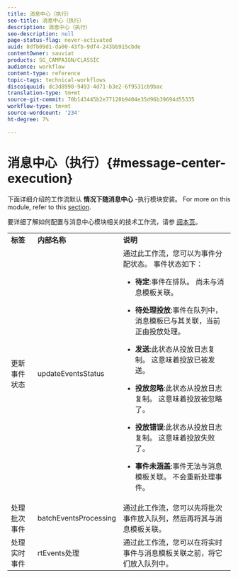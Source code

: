 ```yaml
---
title: 消息中心（执行）
seo-title: 消息中心（执行）
description: 消息中心（执行）
seo-description: null
page-status-flag: never-activated
uuid: 8dfb09d1-da00-43fb-9df4-243bb915cbde
contentOwner: sauviat
products: SG_CAMPAIGN/CLASSIC
audience: workflow
content-type: reference
topic-tags: technical-workflows
discoiquuid: dc3d8998-9493-4d71-b3e2-6f9531cb9bac
translation-type: tm+mt
source-git-commit: 70b143445b2e77128b9404e35d96b39694d55335
workflow-type: tm+mt
source-wordcount: '234'
ht-degree: 7%

---
```



# 消息中心（执行）{#message-center-execution}

下面详细介绍的工作流默认 **情况下随消息中心** -执行模块安装。 For more on this module, refer to this [section](../../message-center/using/about-transactional-messaging.md).

要详细了解如何配置与消息中心模块相关的技术工作流，请参 [阅本页](../../message-center/using/technical-workflows.md)。

<table> 
 <tbody> 
  <tr> 
   <td> <strong>标签</strong><br /> </td> 
   <td> <strong>内部名称</strong><br /> </td> 
   <td> <strong>说明</strong><br /> </td> 
  </tr> 
  <tr> 
   <td> <span class="uicontrol">更新事件状态</span> <br /> </td> 
   <td> <span class="uicontrol">updateEventsStatus</span> <br /> </td> 
   <td> 通过此工作流，您可以为事件分配状态。 事件状态如下：<br /> 
    <ul> 
     <li> <p><strong>待定</strong>:事件在排队。 尚未与消息模板关联。</p> </li> 
     <li> <p><strong>待处理投放</strong>:事件在队列中，消息模板已与其关联，当前正由投放处理。</p> </li> 
     <li> <p><strong>发送</strong>:此状态从投放日志复制。 这意味着投放已被发送。</p> </li> 
     <li> <p><strong>投放忽略</strong>:此状态从投放日志复制。 这意味着投放被忽略了。</p> </li> 
     <li> <p><strong>投放错误</strong>:此状态从投放日志复制。 这意味着投放失败了。</p> </li> 
     <li> <p><strong>事件未涵盖</strong>:事件无法与消息模板关联。 不会重新处理事件。</p> </li> 
    </ul> </td> 
  </tr> 
  <tr> 
   <td> <span class="uicontrol">处理批次事件</span> <br /> </td> 
   <td> <span class="uicontrol">batchEventsProcessing</span> <br /> </td> 
   <td> 通过此工作流，您可以先将批次事件放入队列，然后再将其与消息模板关联。 <br /> </td> 
  </tr> 
  <tr> 
   <td> <span class="uicontrol">处理实时事件</span> <br /> </td> 
   <td> <span class="uicontrol">rtEvents处理</span> <br /> </td> 
   <td> 通过此工作流，您可以在将实时事件与消息模板关联之前，将它们放入队列中。 <br /> </td> 
  </tr> 
 </tbody> 
</table>

